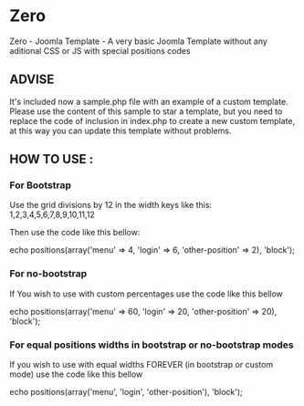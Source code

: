 # Zero
Zero - Joomla Template - A very basic Joomla Template without any aditional CSS or JS with special positions codes

## ADVISE
It's included now a sample.php file with an example of a custom template. Please use the content of this sample to star a template, but you need to replace the code of inclusion in index.php to create a new custom template, at this way you can update this template without problems.

## HOW TO USE :

### For Bootstrap
Use the grid divisions by 12 in the width keys like this: 1,2,3,4,5,6,7,8,9,10,11,12

Then use the code like this bellow:

echo positions(array('menu' => 4, 'login' => 6, 'other-position' => 2), 'block');

### For no-bootstrap
If You wish to use with custom percentages use the code like this bellow

echo positions(array('menu' => 60, 'login' => 20, 'other-position' => 20), 'block');

### For equal positions widths in bootstrap or no-bootstrap modes
If you wish to use with equal widths FOREVER (in bootstrap or custom mode) use the code like this bellow

echo positions(array('menu', 'login', 'other-position'), 'block');
